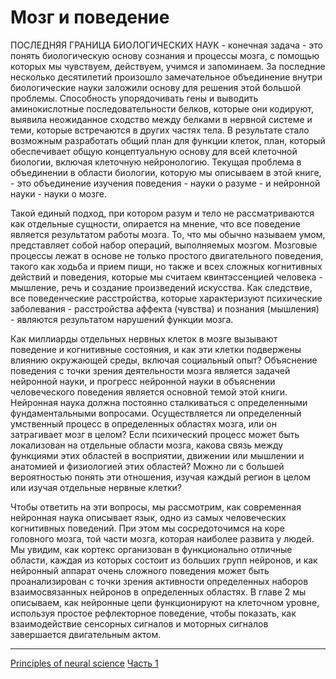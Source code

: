 # Мозг и поведение

ПОСЛЕДНЯЯ ГРАНИЦА БИОЛОГИЧЕСКИХ НАУК - конечная задача - это понять биологическую основу сознания и процессы мозга, с помощью которых мы чувствуем, действуем, учимся и запоминаем. За последние несколько десятилетий произошло замечательное объединение внутри биологические науки заложили основу для решения этой большой проблемы. Способность упорядочивать гены и выводить аминокислотные последовательности белков, которые они кодируют, выявила неожиданное сходство между белками в нервной системе и теми, которые встречаются в других частях тела. В результате стало возможным разработать общий план для функции клеток, план, который обеспечивает общую концептуальную основу для всей клеточной биологии, включая клеточную нейронологию. Текущая проблема в объединении в области биологии, которую мы описываем в этой книге, - это объединение изучения поведения - науки о разуме - и нейронной науки - науки о мозге.

Такой единый подход, при котором разум и тело не рассматриваются как отдельные сущности, опирается на мнение, что все поведение является результатом работы мозга. То, что мы обычно называем умом, представляет собой набор операций, выполняемых мозгом. Мозговые процессы лежат в основе не только простого двигательного поведения, такого как ходьба и прием пищи, но также и всех сложных когнитивных действий и поведения, которые мы считаем квинтэссенцией человека - мышление, речь и создание произведений искусства. Как следствие, все поведенческие расстройства, которые характеризуют психические заболевания - расстройства аффекта (чувства) и познания (мышления) - являются результатом нарушений функции мозга. 

Как миллиарды отдельных нервных клеток в мозге вызывают поведение и когнитивные состояния, и как эти клетки подвержены влиянию окружающей среды, включая социальный опыт? Объяснение поведения с точки зрения деятельности мозга является задачей нейронной науки, и прогресс нейронной науки в объяснении человеческого поведения является основной темой этой книги. Нейронная наука должна постоянно сталкиваться с определенными фундаментальными вопросами. Осуществляется ли определенный умственный процесс в определенных областях мозга, или он затрагивает мозг в целом? Если психический процесс может быть локализован на отдельные области мозга, какова связь между функциями этих областей в восприятии, движении или мышлении и анатомией и физиологией этих областей? Можно ли с большей вероятностью понять эти отношения, изучая каждый регион в целом или изучая отдельные нервные клетки? 

Чтобы ответить на эти вопросы, мы рассмотрим, как современная нейронная наука описывает язык, одно из самых человеческих когнитивных поведений. При этом мы сосредоточимся на коре головного мозга, той части мозга, которая наиболее развита у людей. Мы увидим, как кортекс организован в функционально отличные области, каждая из которых состоит из больших групп нейронов, и как нейронный аппарат очень сложного поведения может быть проанализирован с точки зрения активности определенных наборов взаимосвязанных нейронов в определенных областях. В главе 2 мы описываем, как нейронные цепи функционируют на клеточном уровне, используя простое рефлекторное поведение, чтобы показать, как взаимодействие сенсорных сигналов и моторных сигналов завершается двигательным актом.




**********
[Principles of neural science](/tags/Principles%20of%20neural%20science.md)
[Часть 1](/tags/%D0%A7%D0%B0%D1%81%D1%82%D1%8C%201.md)
